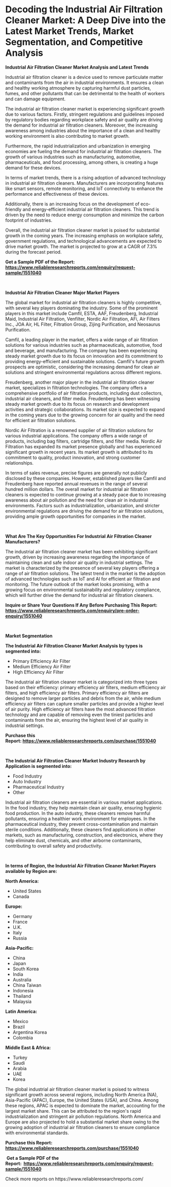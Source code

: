 <p><h1>Decoding the Industrial Air Filtration Cleaner Market: A Deep Dive into the Latest Market Trends, Market Segmentation, and Competitive Analysis</h1></p><p><strong>Industrial Air Filtration Cleaner Market Analysis and Latest Trends</strong></p>
<p><p>Industrial air filtration cleaner is a device used to remove particulate matter and contaminants from the air in industrial environments. It ensures a clean and healthy working atmosphere by capturing harmful dust particles, fumes, and other pollutants that can be detrimental to the health of workers and can damage equipment.</p><p>The industrial air filtration cleaner market is experiencing significant growth due to various factors. Firstly, stringent regulations and guidelines imposed by regulatory bodies regarding workplace safety and air quality are driving the demand for industrial air filtration cleaners. Moreover, the increasing awareness among industries about the importance of a clean and healthy working environment is also contributing to market growth.</p><p>Furthermore, the rapid industrialization and urbanization in emerging economies are fueling the demand for industrial air filtration cleaners. The growth of various industries such as manufacturing, automotive, pharmaceuticals, and food processing, among others, is creating a huge demand for these devices.</p><p>In terms of market trends, there is a rising adoption of advanced technology in industrial air filtration cleaners. Manufacturers are incorporating features like smart sensors, remote monitoring, and IoT connectivity to enhance the performance and effectiveness of these devices.</p><p>Additionally, there is an increasing focus on the development of eco-friendly and energy-efficient industrial air filtration cleaners. This trend is driven by the need to reduce energy consumption and minimize the carbon footprint of industries.</p><p>Overall, the industrial air filtration cleaner market is poised for substantial growth in the coming years. The increasing emphasis on workplace safety, government regulations, and technological advancements are expected to drive market growth. The market is projected to grow at a CAGR of 7.3% during the forecast period.</p></p>
<p><strong>Get a Sample PDF of the Report:&nbsp; <a href="https://www.reliableresearchreports.com/enquiry/request-sample/1551040">https://www.reliableresearchreports.com/enquiry/request-sample/1551040</a></strong></p>
<p>&nbsp;</p>
<p><strong>Industrial Air Filtration Cleaner Major Market Players</strong></p>
<p><p>The global market for industrial air filtration cleaners is highly competitive, with several key players dominating the industry. Some of the prominent players in this market include Camfil, ESTA, AAF, Freudenberg, Industrial Maid, Industrial Air Filtration, Venfilter, Nordic Air Filtration, AFi, Air Filters Inc., JOA Air, HL Filter, Filtration Group, Zijing Purification, and Neosaurus Purification.</p><p>Camfil, a leading player in the market, offers a wide range of air filtration solutions for various industries such as pharmaceuticals, automotive, food and beverage, and manufacturing. The company has been experiencing steady market growth due to its focus on innovation and its commitment to providing energy-efficient and sustainable solutions. Camfil's future growth prospects are optimistic, considering the increasing demand for clean air solutions and stringent environmental regulations across different regions.</p><p>Freudenberg, another major player in the industrial air filtration cleaner market, specializes in filtration technologies. The company offers a comprehensive portfolio of air filtration products, including dust collectors, industrial air cleaners, and filter media. Freudenberg has been witnessing steady market growth due to its focus on research and development activities and strategic collaborations. Its market size is expected to expand in the coming years due to the growing concern for air quality and the need for efficient air filtration solutions.</p><p>Nordic Air Filtration is a renowned supplier of air filtration solutions for various industrial applications. The company offers a wide range of products, including bag filters, cartridge filters, and filter media. Nordic Air Filtration has expanded its market presence globally and has experienced significant growth in recent years. Its market growth is attributed to its commitment to quality, product innovation, and strong customer relationships.</p><p>In terms of sales revenue, precise figures are generally not publicly disclosed by these companies. However, established players like Camfil and Freudenberg have reported annual revenues in the range of several hundred million dollars. The overall market for industrial air filtration cleaners is expected to continue growing at a steady pace due to increasing awareness about air pollution and the need for clean air in industrial environments. Factors such as industrialization, urbanization, and stricter environmental regulations are driving the demand for air filtration solutions, providing ample growth opportunities for companies in the market.</p></p>
<p>&nbsp;</p>
<p><strong>What Are The Key Opportunities For Industrial Air Filtration Cleaner Manufacturers?</strong></p>
<p><p>The industrial air filtration cleaner market has been exhibiting significant growth, driven by increasing awareness regarding the importance of maintaining clean and safe indoor air quality in industrial settings. The market is characterized by the presence of several key players offering a range of air filtration solutions. The latest trend in the market is the adoption of advanced technologies such as IoT and AI for efficient air filtration and monitoring. The future outlook of the market looks promising, with a growing focus on environmental sustainability and regulatory compliance, which will further drive the demand for industrial air filtration cleaners.</p></p>
<p><strong>Inquire or Share Your Questions If Any Before Purchasing This Report: <a href="https://www.reliableresearchreports.com/enquiry/pre-order-enquiry/1551040">https://www.reliableresearchreports.com/enquiry/pre-order-enquiry/1551040</a></strong></p>
<p>&nbsp;</p>
<p><strong>Market Segmentation</strong></p>
<p><strong>The Industrial Air Filtration Cleaner Market Analysis by types is segmented into:</strong></p>
<p><ul><li>Primary Efficiency Air Filter</li><li>Medium Efficiency Air Filter</li><li>High Efficiency Air Filter</li></ul></p>
<p><p>The industrial air filtration cleaner market is categorized into three types based on their efficiency: primary efficiency air filters, medium efficiency air filters, and high efficiency air filters. Primary efficiency air filters are designed to remove larger particles and debris from the air, while medium efficiency air filters can capture smaller particles and provide a higher level of air purity. High efficiency air filters have the most advanced filtration technology and are capable of removing even the tiniest particles and contaminants from the air, ensuring the highest level of air quality in industrial settings.</p></p>
<p><strong>Purchase this Report:&nbsp;<a href="https://www.reliableresearchreports.com/purchase/1551040">https://www.reliableresearchreports.com/purchase/1551040</a></strong></p>
<p>&nbsp;</p>
<p><strong>The Industrial Air Filtration Cleaner Market Industry Research by Application is segmented into:</strong></p>
<p><ul><li>Food Industry</li><li>Auto Industry</li><li>Pharmaceutical Industry</li><li>Other</li></ul></p>
<p><p>Industrial air filtration cleaners are essential in various market applications. In the food industry, they help maintain clean air quality, ensuring hygienic food production. In the auto industry, these cleaners remove harmful pollutants, ensuring a healthier work environment for employees. In the pharmaceutical industry, they prevent cross-contamination and maintain sterile conditions. Additionally, these cleaners find applications in other markets, such as manufacturing, construction, and electronics, where they help eliminate dust, chemicals, and other airborne contaminants, contributing to overall safety and productivity.</p></p>
<p>&nbsp;</p>
<p><strong>In terms of Region, the Industrial Air Filtration Cleaner Market Players available by Region are:</strong></p>
<p>
    <p> <strong> North America: </strong>
        <ul>
            <li>United States</li>
            <li>Canada</li>
        </ul>
        </p> 
    <p> <strong> Europe: </strong>
        <ul>
            <li>Germany</li>
            <li>France</li>
            <li>U.K.</li>
            <li>Italy</li>
            <li>Russia</li>
        </ul>
        </p> 
    <p> <strong> Asia-Pacific: </strong>
        <ul>
            <li>China</li>
            <li>Japan</li>
            <li>South Korea</li>
            <li>India</li>
            <li>Australia</li>
            <li>China Taiwan</li>
            <li>Indonesia</li>
            <li>Thailand</li>
            <li>Malaysia</li>
        </ul>
        </p> 
    <p> <strong> Latin America: </strong>
        <ul>
            <li>Mexico</li>
            <li>Brazil</li>
            <li>Argentina Korea</li>
            <li>Colombia</li>
        </ul>
        </p> 
    <p> <strong> Middle East & Africa: </strong>
        <ul>
            <li>Turkey</li>
            <li>Saudi</li>
            <li>Arabia</li>
            <li>UAE</li>
            <li>Korea</li>
        </ul>
    </p>
    </p>
<p><p>The global industrial air filtration cleaner market is poised to witness significant growth across several regions, including North America (NA), Asia-Pacific (APAC), Europe, the United States (USA), and China. Among these regions, APAC is expected to dominate the market, accounting for the largest market share. This can be attributed to the region's rapid industrialization and stringent air pollution regulations. North America and Europe are also projected to hold a substantial market share owing to the growing adoption of industrial air filtration cleaners to ensure compliance with environmental standards.</p></p>
<p><strong>Purchase this Report: <a href="https://www.reliableresearchreports.com/purchase/1551040">https://www.reliableresearchreports.com/purchase/1551040</a></strong></p>
<p>&nbsp;<strong>Get a Sample PDF of the Report:&nbsp;&nbsp;<a href="https://www.reliableresearchreports.com/enquiry/request-sample/1551040">https://www.reliableresearchreports.com/enquiry/request-sample/1551040</a></strong></p>
<p><strong></strong></p>
<p>Check more reports on https://www.reliableresearchreports.com/</p>